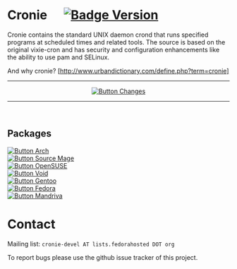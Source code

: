 
# Cronie    [![Badge Version]][Releases]

Cronie contains the standard UNIX daemon crond that runs specified programs at
scheduled times and related tools. The source is based on the original vixie-cron
and has security and configuration enhancements like the ability to use pam and
SELinux.

And why cronie? [http://www.urbandictionary.com/define.php?term=cronie]


<div align = center>

---

[![Button Changes]][Changes]

---

</div>

<br>

## Packages

[![Button Arch]][Arch] <br>
[![Button Source Mage]][Source Mage] <br>
[![Button OpenSUSE]][OpenSUSE] <br>
[![Button Void]][Void] <br>
[![Button Gentoo]][Gentoo] <br>
[![Button Fedora]][Fedora] <br>
[![Button Mandriva]][Mandriva] 


# Contact

Mailing list: `cronie-devel AT lists.fedorahosted DOT org`

To report bugs please use the github issue tracker of this project.


<!----------------------------------------------------------------------------->

[Releases]: https://github.com/cronie-crond/cronie/releases
[Changes]: NEWS


<!-------------------------------{ Packages }---------------------------------->

[Source Mage]: http://dbg.download.sourcemage.org/grimoire/codex/stable/utils/cronie/
[Mandriva]: http://sophie.zarb.org/srpm/Mandriva,cooker,/cronie/history
[OpenSUSE]: https://software.opensuse.org/package/cronie
[Gentoo]: http://packages.gentoo.org/package/sys-process/cronie
[Fedora]: https://apps.fedoraproject.org/packages/cronie
[Void]: https://github.com/void-linux/void-packages/tree/master/srcpkgs/cronie
[Arch]: https://www.archlinux.org/packages/core/x86_64/cronie/


<!--------------------------------{ Badges }----------------------------------->

[Badge Version]: https://img.shields.io/badge/Version-1.6.1-blue.svg?style=for-the-badge


<!-------------------------------{ Buttons }----------------------------------->

[Button Changes]: https://img.shields.io/badge/Changelog-2478b5?style=for-the-badge

[Button Fedora]: https://img.shields.io/badge/Fedora-51A2DA?style=for-the-badge&logo=Fedora&logoColor=white
[Button Mandriva]: https://img.shields.io/badge/Mandriva-0a1a22?style=for-the-badge
[Button Gentoo]: https://img.shields.io/badge/Gentoo-54487A?style=for-the-badge&logo=Gentoo&logoColor=white
[Button Source Mage]: https://img.shields.io/badge/Source_Mage-black?style=for-the-badge
[Button OpenSUSE]: https://img.shields.io/badge/OpenSUSE-73BA25?style=for-the-badge&logo=OpenSUSE&logoColor=white
[Button Arch]: https://img.shields.io/badge/Arch_Linux-1793D1?style=for-the-badge&logo=ArchLinux&logoColor=white
[Button Void]: https://img.shields.io/badge/Void_Linux-478061?style=for-the-badge